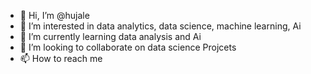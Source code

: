 - 👋 Hi, I’m @hujale
- 👀 I’m interested in data analytics, data science, machine learning, Ai
- 🌱 I’m currently learning data analysis and Ai
- 💞️ I’m looking to collaborate on data science Projcets 
- 📫 How to reach me 

<!---
hujale/hujale is a ✨ special ✨ repository because its `README.md` (this file) appears on your GitHub profile.
You can click the Preview link to take a look at your changes.
--->
